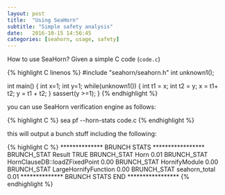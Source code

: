 ```yaml
---
layout: post
title:  "Using SeaHorn"
subtitle: "Simple safety analysis"
date:   2016-10-15 14:56:45
categories: [seahorn, usage, safety]
---
```


How to use SeaHorn? Given a simple C code (`code.c`)

{% highlight C linenos %}
#include "seahorn/seahorn.h"
int unknown1();

int main()
{
 int x=1; int y=1;
 while(unknown1()) {
   int t1 = x;
   int t2 = y;
   x = t1+ t2;
   y = t1 + t2;
 }
  sassert(y >=1);
}
{% endhighlight %}

you can use SeaHorn verification engine as follows:

{% highlight C %}
sea pf --horn-stats code.c
{% endhighlight %}

this will output a bunch stuff including the following:

{% highlight C %}
************** BRUNCH STATS *****************
BRUNCH_STAT Result TRUE
BRUNCH_STAT Horn 0.01
BRUNCH_STAT HornClauseDB::loadZFixedPoint 0.00
BRUNCH_STAT HornifyModule 0.00
BRUNCH_STAT LargeHornifyFunction 0.00
BRUNCH_STAT seahorn_total 0.01
************** BRUNCH STATS END *****************
{% endhighlight %}
